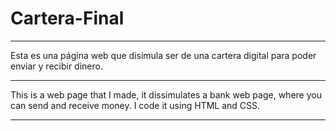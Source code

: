 # Cartera-Final


------------------------------------------------------------------------------------------------------------------------------------
Esta es una página web que disimula ser de una cartera digital para poder enviar y recibir dinero. 

------------------------------------------------------------------------------------------------------------------------------------
This is a web page that I made, it dissimulates a bank web page, where you can send and receive money. I code it using HTML and CSS. 

------------------------------------------------------------------------------------------------------------------------------------
